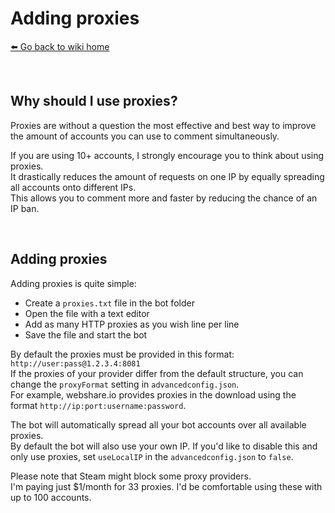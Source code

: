 # Adding proxies
[⬅️ Go back to wiki home](./#readme)

&nbsp;

## Why should I use proxies?
Proxies are without a question the most effective and best way to improve the amount of accounts you can use to comment simultaneously.  

If you are using 10+ accounts, I strongly encourage you to think about using proxies.  
It drastically reduces the amount of requests on one IP by equally spreading all accounts onto different IPs.  
This allows you to comment more and faster by reducing the chance of an IP ban.  

&nbsp;

## Adding proxies
Adding proxies is quite simple:  
- Create a `proxies.txt` file in the bot folder  
- Open the file with a text editor  
- Add as many HTTP proxies as you wish line per line  
- Save the file and start the bot  
  
By default the proxies must be provided in this format: `http://user:pass@1.2.3.4:8081`  
If the proxies of your provider differ from the default structure, you can change the `proxyFormat` setting in `advancedconfig.json`.  
For example, webshare.io provides proxies in the download using the format `http://ip:port:username:password`.

The bot will automatically spread all your bot accounts over all available proxies.  
By default the bot will also use your own IP. If you'd like to disable this and only use proxies, set `useLocalIP` in the `advancedconfig.json` to `false`.

Please note that Steam might block some proxy providers.  
I'm paying just $1/month for 33 proxies. I'd be comfortable using these with up to 100 accounts.

